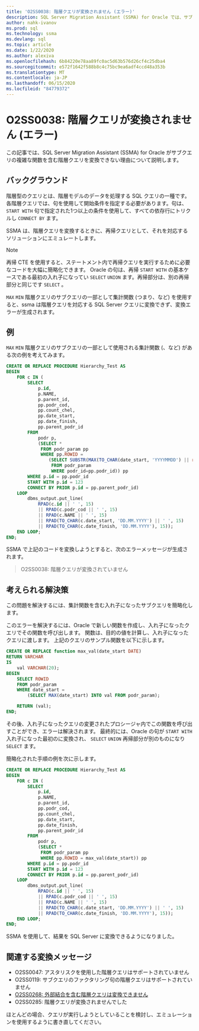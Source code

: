 ```yaml
---
title: 'O2SS0038: 階層クエリが変換されません (エラー)'
description: SQL Server Migration Assistant (SSMA) for Oracle では、サブクエリの複雑な関数を含む階層クエリを変換できないいくつかの理由について説明します。
author: nahk-ivanov
ms.prod: sql
ms.technology: ssma
ms.devlang: sql
ms.topic: article
ms.date: 1/22/2020
ms.author: alexiva
ms.openlocfilehash: 6b84220e78aa89fc0ac5d63b576d26cf4c25dba4
ms.sourcegitcommit: e572f1642f588b8c4c75bc9ea6adf4ccd48a353b
ms.translationtype: MT
ms.contentlocale: ja-JP
ms.lasthandoff: 06/15/2020
ms.locfileid: "84779372"
---
```

# <a name="o2ss0038-hierarchical-query-not-converted-error"></a>O2SS0038: 階層クエリが変換されません (エラー)

この記事では、SQL Server Migration Assistant (SSMA) for Oracle がサブクエリの複雑な関数を含む階層クエリを変換できない理由について説明します。

## <a name="background"></a>バックグラウンド

階層型のクエリとは、階層モデルのデータを処理する SQL クエリの一種です。 各階層クエリでは、句を使用して開始条件を指定する必要があります。句は、 `START WITH` 句で指定された1つ以上の条件を使用して、すべての依存行にトリクルし `CONNECT BY` ます。

SSMA は、階層クエリを変換するときに、再帰クエリとして、それを対応するソリューションにエミュレートします。

> [!NOTE]
> 再帰 CTE を使用すると、ステートメント内で再帰クエリを実行するために必要なコードを大幅に簡略化できます。 Oracle の句は、再帰 `START WITH` の基本ケースである最初の入れ子になってい `SELECT` `UNION` ます。再帰部分は、別の再帰部分と同じです `SELECT` 。

`MAX` `MIN` 階層クエリのサブクエリの一部として集計関数 (つまり、など) を使用すると、ssma は階層クエリを対応する SQL Server クエリに変換できず、変換エラーが生成されます。

## <a name="example"></a>例

`MAX` `MIN` 階層クエリのサブクエリの一部として使用される集計関数 (、など) がある次の例を考えてみます。

```sql
CREATE OR REPLACE PROCEDURE Hierarchy_Test AS
BEGIN
    FOR c IN (
        SELECT
            p.id,
            p.NAME,
            p.parent_id,
            pp.podr_cod,
            pp.count_chel,
            pp.date_start,
            pp.date_finish,
            pp.parent_podr_id
        FROM
            podr p,
            (SELECT *
             FROM podr_param pp
             WHERE pp.ROWID =
                (SELECT SUBSTR(MAX(TO_CHAR(date_start, 'YYYYMMDD') || rowid), 9)
                 FROM podr_param
                 WHERE podr_id=pp.podr_id)) pp
        WHERE p.id = pp.podr_id
        START WITH p.id = 123
        CONNECT BY PRIOR p.id = pp.parent_podr_id)
    LOOP
        dbms_output.put_line(
            RPAD(c.id || ' ', 15)
            || RPAD(c.podr_cod || ' ', 15)
            || RPAD(c.NAME || ' ', 15)
            || RPAD(TO_CHAR(c.date_start, 'DD.MM.YYYY') || ' ', 15)
            || RPAD(TO_CHAR(c.date_finish, 'DD.MM.YYYY'), 15));
    END LOOP;
END;
```

SSMA で上記のコードを変換しようとすると、次のエラーメッセージが生成されます。

> O2SS0038: 階層クエリが変換されていません

## <a name="possible-remedies"></a>考えられる解決策

この問題を解決するには、集計関数を含む入れ子になったサブクエリを簡略化します。

このエラーを解決するには、Oracle で新しい関数を作成し、入れ子になったクエリでその関数を呼び出します。 関数は、目的の値を計算し、入れ子になったクエリに渡します。 上記のクエリのサンプル関数を以下に示します。

```sql
CREATE OR REPLACE function max_val(date_start DATE)
RETURN VARCHAR
IS
    val VARCHAR(20);
BEGIN
    SELECT ROWID
    FROM podr_param
    WHERE date_start =
        (SELECT MAX(date_start) INTO val FROM podr_param);

    RETURN (val);
END;
```

その後、入れ子になったクエリの変更されたプロシージャ内でこの関数を呼び出すことができ、エラーは解決されます。 最終的には、Oracle の句が `START WITH` 入れ子になった最初のに変換され、 `SELECT` `UNION` 再帰部分が別のものになり `SELECT` ます。

簡略化された手順の例を次に示します。

```sql
CREATE OR REPLACE PROCEDURE Hierarchy_Test AS
BEGIN
    FOR c IN (
        SELECT
            p.id,
            p.NAME,
            p.parent_id,
            pp.podr_cod,
            pp.count_chel,
            pp.date_start,
            pp.date_finish,
            pp.parent_podr_id
        FROM
            podr p,
            (SELECT *
             FROM podr_param pp
             WHERE pp.ROWID = max_val(date_start)) pp
        WHERE p.id = pp.podr_id
        START WITH p.id = 123
        CONNECT BY PRIOR p.id = pp.parent_podr_id)
    LOOP
        dbms_output.put_line(
            RPAD(c.id || ' ', 15)
            || RPAD(c.podr_cod || ' ', 15)
            || RPAD(c.NAME || ' ', 15)
            || RPAD(TO_CHAR(c.date_start, 'DD.MM.YYYY') || ' ', 15)
            || RPAD(TO_CHAR(c.date_finish, 'DD.MM.YYYY'), 15));
    END LOOP;
END;
```

SSMA を使用して、結果を SQL Server に変換できるようになりました。

## <a name="related-conversion-messages"></a>関連する変換メッセージ

* O2SS0047: アスタリスクを使用した階層クエリはサポートされていません
* O2SS0119: サブクエリのファクタリング句の階層クエリはサポートされていません
* [O2SS0268: 外部結合を含む階層クエリは変換できません](o2ss0268.md)
* O2SS0285: 階層クエリが変換されませんでした

ほとんどの場合、クエリが実行しようとしていることを検討し、エミュレーションを使用するように書き直してください。
